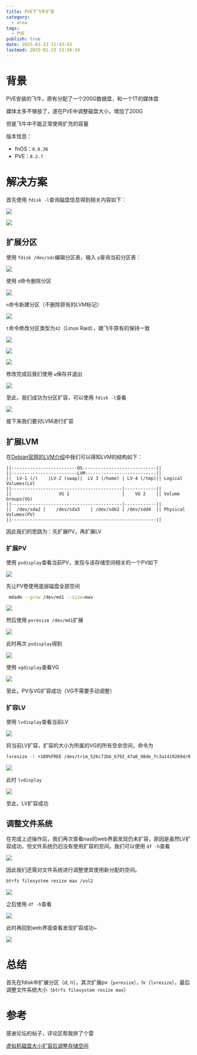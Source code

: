 ```yaml
---
title: PVE下飞牛扩容
category:
  - area
tags:
  - PVE
publish: true
date: 2025-01-23 11:43:43
lastmod: 2025-01-23 13:58:34
---
```

# 背景

PVE安装的飞牛，原有分配了一个200G数据盘，和一个1T的媒体盘

媒体太多不够放了，遂在PVE中调整磁盘大小，增加了200G

但是飞牛中不能正常使用扩充的容量

版本信息：

+ fnOS：`0.8.36`
+ PVE：`8.2.7`


# 解决方案

首先使用 `fdisk -l`查询磁盘信息得到相关内容如下：

![](/_assets/Pasted%20image%2020250123114441.png)


![](/_assets/Pasted%20image%2020250123114531.png)


## 扩展分区

使用 `fdisk /dev/sdc`编辑分区表，输入 `p`查询当前分区表：

![](/_assets/Pasted%20image%2020250123114826.png)

使用 `d`命令删除分区

![](/_assets/Pasted%20image%2020250123115028.png)

`n`命令新建分区（不删除原有的LVM标记）

![](/_assets/Pasted%20image%2020250123115052.png)

`t`命令修改分区类型为`42`（Linux Raid），跟飞牛原有的保持一致

![](/_assets/420c6fdd023f0637bf407486b21be4ab_MD5.png)

![](/_assets/Pasted%20image%2020250123115139.png)

![](/_assets/Pasted%20image%2020250123115235.png)

修改完成后我们使用 `w`保存并退出

![](/_assets/Pasted%20image%2020250123115251.png)

至此，我们成功为分区扩容，可以使用 `fdisk -l`查看

![](/_assets/Pasted%20image%2020250123115321.png)

接下来我们要对LVM进行扩容

## 扩展LVM

在[Debian官网的LVM介绍](https://wiki.debian.org/LVM)中我们可以得知LVM的结构如下：

```null
||-------------------------OS----------------------------||
||-------------------------LVM---------------------------||
||  LV-1 (/)    |LV-2 (swap)|  LV 3 (/home) | LV-4 (/tmp)|| Logical Volumes(LV)
||------------------------------------------|------------||
||                  VG 1                    |    VG 2    || Volume Groups(VG)
||------------------------------------------|------------||
||  /dev/sda2 |    /dev/sda3    | /dev/sdb2 | /dev/sdd4  || Physical Volumes(PV)
||-------------------------------------------------------||

```

因此我们的思路为：先扩展PV，再扩展LV

### 扩展PV

使用 `pvdisplay`查看当前PV，发现与该存储空间相关的一个PV如下

![](/_assets/Pasted%20image%2020250123120325.png)

先让PV卷使用底层磁盘全部空间

```bash
 mdadm --grow /dev/md1 --size=max
```
![](/_assets/Pasted%20image%2020250123120231.png)

然后使用 `pvresize /dev/md1`扩展

![](/_assets/Pasted%20image%2020250123120449.png)

此时再次 `pvdisplay`得到

![](/_assets/Pasted%20image%2020250123120527.png)

使用 `vgdisplay`查看VG

![](/_assets/Pasted%20image%2020250123120558.png)

至此，PV与VG扩容成功（VG不需要手动调整）

### 扩容LV

使用 `lvdisplay`查看当前LV

![](/_assets/Pasted%20image%2020250123120731.png)

将当前LV扩容，扩容的大小为所属的VG的所有空余空间，命令为
```bash
lvresize -l +100%FREE /dev/trim_526c72bb_b792_47a0_98de_fc3a1419269d/0
```

![](/_assets/Pasted%20image%2020250123120824.png)

此时 `lvdisplay`

![](/_assets/Pasted%20image%2020250123120849.png)

至此，LV扩容成功

## 调整文件系统

在完成上述操作后，我们再次查看nas的web界面发现仍未扩容，原因是虽然LV扩容成功，但文件系统仍旧没有使用扩容的空间。我们可以使用 `df -h`查看

![](/_assets/Pasted%20image%2020250123120925.png)

因此我们还需对文件系统进行调整使其使用新分配的空间。

```bash
btrfs filesystem resize max /vol2
```

![](/_assets/Pasted%20image%2020250123135608.png)

之后使用 `df -h`查看

![](/_assets/Pasted%20image%2020250123135639.png)

此时再回到web界面查看发现扩容成功~

![](/_assets/Pasted%20image%2020250123135715.png)


# 总结


首先在fdisk中扩展分区（d, n），其次扩展pv（`pvresize`），lv（`lvresize`），最后调整文件系统大小（`btrfs filesystem resize max`）



# 参考

感谢论坛的帖子，评论区帮我排了个雷

[虚拟机磁盘大小扩容后调整存储空间](https://club.fnnas.com/forum.php?mod=viewthread&tid=4513&highlight=)

